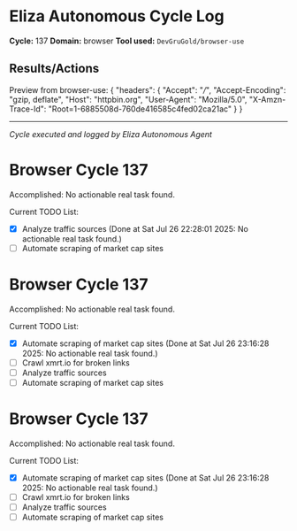 # Eliza Autonomous Cycle Log

**Cycle:** 137
**Domain:** browser
**Tool used:** `DevGruGold/browser-use`

## Results/Actions
Preview from browser-use:
{
  "headers": {
    "Accept": "*/*", 
    "Accept-Encoding": "gzip, deflate", 
    "Host": "httpbin.org", 
    "User-Agent": "Mozilla/5.0", 
    "X-Amzn-Trace-Id": "Root=1-6885508d-760de416585c4fed02ca21ac"
  }
}


---
*Cycle executed and logged by Eliza Autonomous Agent*

# Browser Cycle 137

Accomplished: No actionable real task found.

Current TODO List:

- [x] Analyze traffic sources  (Done at Sat Jul 26 22:28:01 2025: No actionable real task found.)
- [ ] Automate scraping of market cap sites

# Browser Cycle 137

Accomplished: No actionable real task found.

Current TODO List:

- [x] Automate scraping of market cap sites  (Done at Sat Jul 26 23:16:28 2025: No actionable real task found.)
- [ ] Crawl xmrt.io for broken links
- [ ] Analyze traffic sources
- [ ] Automate scraping of market cap sites

# Browser Cycle 137

Accomplished: No actionable real task found.

Current TODO List:

- [x] Automate scraping of market cap sites  (Done at Sat Jul 26 23:16:28 2025: No actionable real task found.)
- [ ] Crawl xmrt.io for broken links
- [ ] Analyze traffic sources
- [ ] Automate scraping of market cap sites